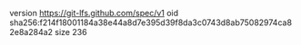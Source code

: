 version https://git-lfs.github.com/spec/v1
oid sha256:f214f18001184a38e44a8d7e395d39f8da3c0743d8ab75082974ca82e8a284a2
size 236

